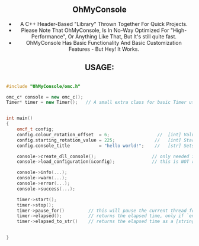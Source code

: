 <div align="center">

## OhMyConsole

* A C++ Header-Based "Library" Thrown Together For Quick Projects.
* Please Note That OhMyConsole, Is In No-Way Optimized For "High-Performance", Or Anything Like That, But It's still quite fast.
* OhMyConsole Has Basic Functionality And Basic Customization Features - But Hey! It Works.

## USAGE:

</div>

```cpp

#include "OhMyConsole/omc.h"

omc_c* console = new omc_c();
Timer* timer = new Timer();   // A small extra class for basic Timer utility functions, built into OMC. 


int main()
{
    omcf_t config;
    config.colour_rotation_offset  = 6;                  //  [int] Value to apply to each rotation
    config.starting_rotation_value = 225;               //   [int] Starting value of the rotation [int]/360.
    config.console_title           = "hello world!";    //   [str] Sets the console title.

    console->create_dll_console();                     // only needed if you're inside of a DLL.
    console->load_configuration(&config);              // this is NOT required, however if not called, it will use the default options.

    console->info(...);
    console->warn(...);
    console->error(...);
    console->success(...);

    timer->start();
    timer->stop();
    timer->pause_for()         // this will pause the current thread for [int] ms.
    timer->elapsed();          // returns the elapsed time, only if `end()` was called.
    timer->elapsed_to_str()    // returns the elapsed time as a [string]
    

} 
```

